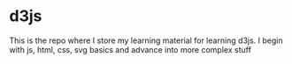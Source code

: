 # d3js
This is the repo where I store my learning material for learning d3js.
I begin with js, html, css, svg basics and advance into more complex stuff
